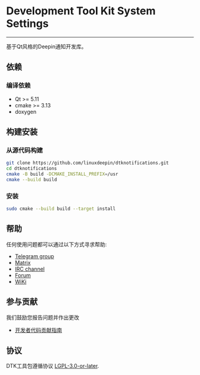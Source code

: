 # Development Tool Kit System Settings

------------
基于Qt风格的Deepin通知开发库。

## 依赖

### 编译依赖

* Qt >= 5.11
* cmake >= 3.13
* doxygen

## 构建安装

### 从源代码构建

```bash
git clone https://github.com/linuxdeepin/dtknotifications.git
cd dtknotifications
cmake -B build -DCMAKE_INSTALL_PREFIX=/usr
cmake --build build
```

### 安装

```bash
sudo cmake --build build --target install
```

## 帮助

任何使用问题都可以通过以下方式寻求帮助:

* [Telegram group](https://t.me/deepin)
* [Matrix](https://matrix.to/#/#deepin-community:matrix.org)
* [IRC channel](https://webchat.freenode.net/?channels=deepin)
* [Forum](https://bbs.deepin.org)
* [WiKi](https://wiki.deepin.org/)

## 参与贡献

我们鼓励您报告问题并作出更改

* [开发者代码贡献指南](https://github.com/linuxdeepin/developer-center/wiki/Contribution-Guidelines-for-Developers)

## 协议

DTK工具包遵循协议 [LGPL-3.0-or-later](LICENSE).
